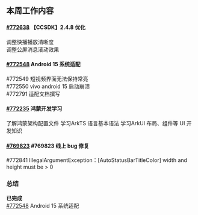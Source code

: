 ## 本周工作内容

#### [#772638](https://icc.pm.netease.com/v6/issues/772638) 【CCSDK】2.4.8 优化

调整快播播放清晰度  
调整公屏消息滚动效果

#### [#772548](https://icc.pm.netease.com/v6/issues/772548) Android 15 系统适配

#772549 短视频界面无法保持常亮  
#772550 vivo android 15 启动崩溃  
#772791 适配文档撰写

#### [#772235](https://icc.pm.netease.com/v6/issues/772235) 鸿蒙开发学习

了解鸿蒙架构配置文件
学习ArkTS 语言基本语法
学习ArkUI 布局、组件等 UI 开发知识

#### [#769823](https://icc.pm.netease.com/v6/issues/769823) #769823 线上 bug 修复

#772841 IllegalArgumentException：[AutoStatusBarTitleColor] width and height must be > 0

### 总结

**已完成**  
[#772548](https://icc.pm.netease.com/v6/issues/772548) Android 15 系统适配